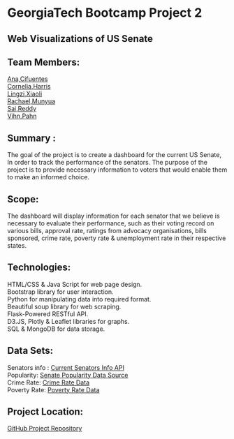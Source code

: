 
# GeorgiaTech Bootcamp Project 2 

## Web Visualizations of US Senate


## Team Members: 
[Ana,Cifuentes](https://github.com/cifuentes01) <br />
[Cornelia,Harris](https://github.com/CorneliaHarris) <br />
[Lingzi,Xiaoli](https://github.com/daisy0223) <br />
[Rachael,Munyua](https://github.com/Rmunyua) <br />
[Sai,Reddy](https://www.linkedin.com/in/saipraneeth1/) <br />
[Vihn,Pahn](https://github.com/vn0707/) <br />


## Summary : 
The goal of the project is to create a dashboard for the current US Senate, In order to track the performance of the senators. The purpose of the project is to provide necessary information to voters that would enable them to make an informed choice.


## Scope: 
The dashboard will display information for each senator that we believe is necessary to evaluate their performance, such as their voting record on various bills, approval rate, ratings from advocacy organisations, bills sponsored, crime rate,  poverty rate & unemployment rate in their respective states.

## Technologies:
HTML/CSS & Java Script for web page design. <br />
Bootstrap library for user interaction. <br />
Python for manipulating data into required format. <br />
Beautiful soup library for web scraping. <br />
Flask-Powered RESTful API. <br />
D3.JS, Plotly & Leaflet libraries for graphs. <br />
SQL & MongoDB for data storage. <br />

## Data Sets:
Senators info : [Current Senators Info API](https://www.govtrack.us/api/v2/role?current=true&role_type=senator) <br />
Popularity: [Senate Popularity Data Source](https://morningconsult.com/2019/01/10/americas-most-and-least-popular-senators-q4-2018-2/) <br />
Crime Rate: [Crime Rate Data](https://worldpopulationreview.com/state-rankings/crime-rate-by-state)<br />
Poverty Rate: [Poverty Rate Data](https://worldpopulationreview.com/state-rankings/poverty-rate-by-state)<br />

## Project Location:  
[GitHub Project Repository](https://github.com/sai-praneeth-reddy/GT_US_Senate.git)







































